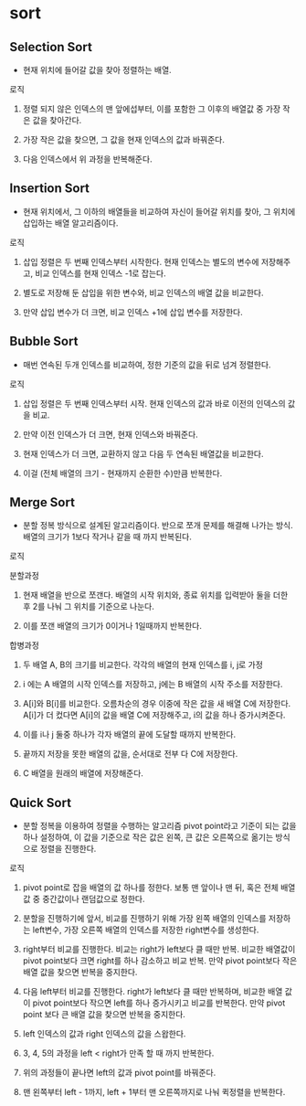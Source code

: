 # sort

## Selection Sort 
- 현재 위치에 들어갈 값을 찾아 정렬하는 배열.

로직

1. 정렬 되지 않은 인덱스의 맨 앞에섭부터, 이를 포함한 그 이후의 배열값 중 가장 작은 값을 찾아간다.

2. 가장 작은 값을 찾으면, 그 값을 현재 인덱스의 값과 바꿔준다.

3. 다음 인덱스에서 위 과정을 반복해준다.

## Insertion Sort 
- 현재 위치에서, 그 이하의 배열들을 비교하여 자신이 들어갈 위치를 찾아, 그 위치에 삽입하는 배열 알고리즘이다.

로직

1. 삽입 정렬은 두 번째 인덱스부터 시작한다. 현재 인덱스는 별도의 변수에 저장해주고, 비교 인덱스를 현재 인덱스 -1로 잡는다.

2. 별도로 저장해 둔 삽입을 위한 변수와, 비교 인덱스의 배열 값을 비교한다.

3. 만약 삽입 변수가 더 크면, 비교 인덱스 +1에 삽입 변수를 저장한다.

## Bubble Sort
- 매번 연속된 두개 인덱스를 비교하여, 정한 기준의 값을 뒤로 넘겨 정렬한다.

로직

1. 삽입 정렬은 두 번째 인덱스부터 시작. 현재 인덱스의 값과 바로 이전의 인덱스의 값을 비교.

2. 만약 이전 인덱스가 더 크면, 현재 인덱스와 바꿔준다.

3. 현재 인덱스가 더 크면, 교환하지 않고 다음 두 연속된 배열값을 비교한다.

4. 이걸 (전체 배열의 크기 - 현재까지 순환한 수)만큼 반복한다.

## Merge Sort
- 분할 정복 방식으로 설계된 알고리즘이다. 반으로 쪼개 문제를 해결해 나가는 방식. 배열의 크기가 1보다 작거나 같을 때 까지 반복된다.

로직

분할과정

1. 현재 배열을 반으로 쪼갠다. 배열의 시작 위치와, 종료 위치를 입력받아 둘을 더한 후 2를 나눠 그 위치를 기준으로 나눈다.

2. 이를 쪼갠 배열의 크기가 0이거나 1일때까지 반복한다.

합병과정

1. 두 배열 A, B의 크기를 비교한다. 각각의 배열의 현재 인덱스를 i, j로 가정

2. i 에는 A 배열의 시작 인덱스를 저장하고, j에는 B 배열의 시작 주소를 저장한다.

3. A[i]와  B[i]를 비교한다. 오름차순의 경우 이중에 작은 값을 새 배열 C에 저장한다. A[i]가 더 컸다면 A[i]의 값을 배열 C에 저장해주고, i의 값을 하나 증가시켜준다.

4. 이를 i나 j 둘중 하나가 각자 배열의 끝에 도달할 때까지 반복한다.

5. 끝까지 저장을 못한 배열의 값을, 순서대로 전부 다 C에 저장한다.

6. C 배열을 원래의 배열에 저장해준다.

## Quick Sort
- 분할 정복을 이용하여 정렬을 수행하는 알고리즘 pivot point라고 기준이 되는 값을 하나 설정하여, 이 값을 기준으로 작은 값은 왼쪽, 큰 값은 오른쪽으로 옮기는 방식으로 정렬을 진행한다.

로직

1. pivot point로 잡을 배열의 값 하나를 정한다. 보통 맨 앞이나 맨 뒤, 혹은 전체 배열 값 중 중간값이나 랜덤값으로 정한다.

2. 분할을 진행하기에 앞서, 비교를 진행하기 위해 가장 왼쪽 배열의 인덱스를 저장하는 left변수, 가장 오른쪽 배열의 인덱스를 저장한 right변수를 생성한다.

3. right부터 비교를 진행한다. 비교는 right가 left보다 클 때만 반복. 비교한 배열값이 pivot point보다 크면 right를 하나 감소하고 비교 반복. 만약 pivot point보다 작은 배열 값을 찾으면 반복을 중지한다.

4. 다음 left부터 비교를 진행한다. right가 left보다 클 때만 반복하며, 비교한 배열 값이 pivot point보다 작으면 left를 하나 증가시키고 비교를 반복한다. 만약 pivot point 보다 큰 배열 값을 찾으면 반복을 중지한다.

5. left 인덱스의 값과 right 인덱스의 값을 스왑한다.

6. 3, 4, 5의 과정을 left < right가 만족 할 때 까지 반복한다.

7. 위의 과정들이 끝나면 left의 값과 pivot point를 바꿔준다.

8. 맨 왼쪽부터 left - 1까지, left + 1부터 맨 오른쪽까지로 나눠 퀵정렬을 반복한다.
